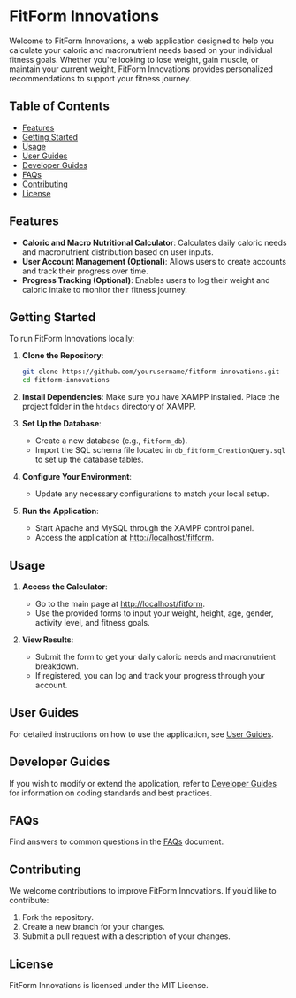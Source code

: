 # FitForm Innovations

Welcome to FitForm Innovations, a web application designed to help you calculate your caloric and macronutrient needs based on your individual fitness goals. Whether you're looking to lose weight, gain muscle, or maintain your current weight, FitForm Innovations provides personalized recommendations to support your fitness journey.

## Table of Contents

- [Features](#features)
- [Getting Started](#getting-started)
- [Usage](#usage)
- [User Guides](#user-guides)
- [Developer Guides](#developer-guides)
- [FAQs](#faqs)
- [Contributing](#contributing)
- [License](#license)

## Features

- **Caloric and Macro Nutritional Calculator**: Calculates daily caloric needs and macronutrient distribution based on user inputs.
- **User Account Management (Optional)**: Allows users to create accounts and track their progress over time.
- **Progress Tracking (Optional)**: Enables users to log their weight and caloric intake to monitor their fitness journey.

## Getting Started

To run FitForm Innovations locally:

1. **Clone the Repository**:
    ```bash
    git clone https://github.com/yourusername/fitform-innovations.git
    cd fitform-innovations
    ```

2. **Install Dependencies**:
   Make sure you have XAMPP installed. Place the project folder in the `htdocs` directory of XAMPP.

3. **Set Up the Database**:   
   - Create a new database (e.g., `fitform_db`).
   - Import the SQL schema file located in `db_fitform_CreationQuery.sql` to set up the database tables.

4. **Configure Your Environment**:
   - Update any necessary configurations  to match your local setup.

5. **Run the Application**:
   - Start Apache and MySQL through the XAMPP control panel.
   - Access the application at [http://localhost/fitform](http://localhost/FitForm/).

## Usage

1. **Access the Calculator**:
   - Go to the main page at [http://localhost/fitform](http://localhost/FitForm/).
   - Use the provided forms to input your weight, height, age, gender, activity level, and fitness goals.

2. **View Results**:
   - Submit the form to get your daily caloric needs and macronutrient breakdown.
   - If registered, you can log and track your progress through your account.


## User Guides

For detailed instructions on how to use the application, see [User Guides](docs/user_guides/User_Guides.md).

## Developer Guides

If you wish to modify or extend the application, refer to [Developer Guides](docs/developer_guides/Developer_Guides.md) for information on coding standards and best practices.

## FAQs

Find answers to common questions in the [FAQs](docs/faqs/FAQs.md) document.

## Contributing

We welcome contributions to improve FitForm Innovations. If you’d like to contribute:
1. Fork the repository.
2. Create a new branch for your changes.
3. Submit a pull request with a description of your changes.


## License

FitForm Innovations is licensed under the MIT License.